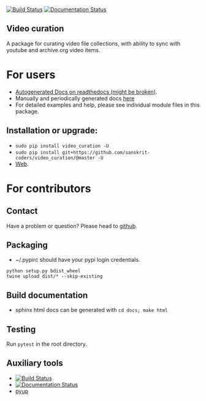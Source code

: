 [![Build Status](https://travis-ci.org/sanskrit-coders/video_curation.svg?branch=master)](https://travis-ci.org/sanskrit-coders/video_curation)
[![Documentation Status](https://readthedocs.org/projects/video_curation/badge/?version=latest)](http://video_curation.readthedocs.io/en/latest/?badge=latest)

## Video curation

A package for curating video file collections, with ability to sync with youtube and archive.org video items. 

# For users
* [Autogenerated Docs on readthedocs (might be broken)](http://video_curation.readthedocs.io/en/latest/).
* Manually and periodically generated docs [here](https://sanskrit-coders.github.io/video_curation/build/html/)
* For detailed examples and help, please see individual module files in this package.


## Installation or upgrade:
* `sudo pip install video_curation -U`
* `sudo pip install git+https://github.com/sanskrit-coders/video_curation/@master -U`
* [Web](https://pypi.python.org/pypi/video_curation).


# For contributors

## Contact

Have a problem or question? Please head to [github](https://github.com/sanskrit-coders/video_curation).

## Packaging

* ~/.pypirc should have your pypi login credentials.
```
python setup.py bdist_wheel
twine upload dist/* --skip-existing
```

## Build documentation
- sphinx html docs can be generated with `cd docs; make html`

## Testing
Run `pytest` in the root directory.

## Auxiliary tools
- [![Build Status](https://travis-ci.org/sanskrit-coders/video_curation.svg?branch=master)](https://travis-ci.org/sanskrit-coders/video_curation)
- [![Documentation Status](https://readthedocs.org/projects/video_curation/badge/?version=latest)](http://video_curation.readthedocs.io/en/latest/?badge=latest)
- [pyup](https://pyup.io/account/repos/github/sanskrit-coders/video_curation/)